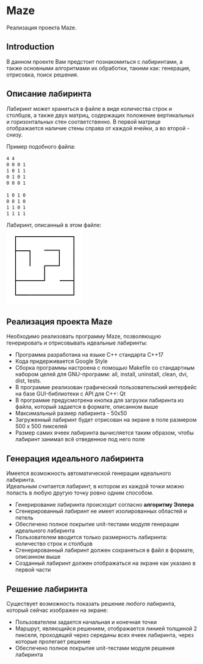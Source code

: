 # Maze

Реализация проекта Maze.

## Introduction

В данном проекте Вам предстоит познакомиться с лабиринтами, а также основными алгоритмами их обработки, такими как: генерация, отрисовка, поиск решения.

## Описание лабиринта

Лабиринт может храниться в файле в виде количества строк и столбцов, а также двух матриц, содержащих положение вертикальных и горизонтальных стен соответственно. 
В первой матрице отображается наличие стены справа от каждой ячейки, а во второй - снизу. 

Пример подобного файла:  
```
4 4
0 0 0 1
1 0 1 1
0 1 0 1
0 0 0 1

1 0 1 0
0 0 1 0
1 1 0 1
1 1 1 1
```

Лабиринт, описанный в этом файле: \
![maze1](misc/images/maze1.jpg)

## Реализация проекта Maze

Необходимо реализовать программу Maze, позволяющую генерировать и отрисовывать идеальные лабиринты:

- Программа разработана на языке C++ стандарта C++17
- Кода придерживается Google Style
- Сборка программы настроена с помощью Makefile со стандартным набором целей для GNU-программ: all, install, uninstall, clean, dvi, dist, tests.
- В программе реализован графический пользовательский интерфейс на базе GUI-библиотеки с API для C++: Qt
- В программе предусмотрена кнопка для загрузки лабиринта из файла, который задается в формате, описанном выше
- Максимальный размер лабиринта - 50х50
- Загруженный лабиринт будет отрисован на экране в поле размером 500 x 500 пикселей
- Размер самих ячеек лабиринта вычисляется таким образом, чтобы лабиринт занимал всё отведенное под него поле

## Генерация идеального лабиринта

Имеется возможность автоматической генерации идеального лабиринта. \
Идеальным считается лабиринт, в котором из каждой точки можно попасть в любую другую точку ровно одним способом.

- Генерирование лабиринта происходит согласно **алгоритму Эллера**
- Сгенерированный лабиринт не имеет изолированных областей и петель
- Обеспечено полное покрытие unit-тестами модуля генерации идеального лабиринта
- Пользователем вводится только размерность лабиринта: количество строк и столбцов
- Сгенерированный лабиринт должен сохраняться в файл в формате, описанном выше
- Созданный лабиринт должен отображаться на экране как указано в первой части

## Решение лабиринта

Существует возможность показать решение _любого_ лабиринта, который сейчас изображен на экране:
- Пользователем задается начальная и конечная точки
- Маршрут, являющийся решением, отображается линией толщиной 2 пикселя, проходящей через середины всех ячеек лабиринта, через которые пролегает решение
- Обеспечено полное покрытие unit-тестами модуля решения лабиринта
